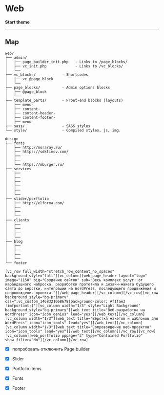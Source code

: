 # Web

**Start theme**


------------------------
Map
------------------------

```
web/
├── admin/           
│   ├── page_builder_init.php   - Links to /page_blocks/
│   ├── vc_init.php             - Links to /vc_blocks/
│   └──
├── vc_blocks/            - Shortcodes
│   ├── vc_@page_block
│   └──
├── page_blocks/          - Admin options blocks
│   ├── @page_block
│   └──
├── template_parts/       - Front-end blocks (layouts)
│   ├── menu-
│   ├── content-
│   ├── content-header-
│   ├── content-footer-
│   ├── menu-
├── sass/                 - SASS styles
└── style/                - Compiled styles, js, img.

```

```
design
├── fonts
│   ├── http://moraray.ru/
│   ├── https://sdklimov.com/
│   ├──
│   ├──
│   └── https://mburger.ru/
├── services
│   ├──
│   ├──
│   ├──
│   ├──
│   ├──
│   └──
├── slider/porftolio
│   ├── http://elforma.com/
│   ├──
│   ├──
│   └──
├── clients
│   ├──
│   ├──
│   ├──
│   └──
├── blog
│   ├──
│   ├──
│   ├──
│   └──
└── footer
```

            
`[vc_row full_width="stretch_row_content_no_spaces" background_style="full"][vc_column][web_page_header layout="logo" image="1150" big="Создание сайтов" sub="Весь комплекс услуг: от карандашного наброска, разработки прототипа и дизайн-макета будущего сайта до верстки, интеграции на WordPress, последующего продвижения и сопровождения проекта."][/web_page_header][/vc_column][/vc_row][vc_row background_style="bg-primary" css=".vc_custom_1468321668678{background-color: #f1fae3 !imfportant;}"][vc_column width="1/3" style="Light Background" background_style="bg-primary"][web_text title="Веб-разработка на WordPress" icon="icon_genius" lead="yes"][/web_text][/vc_column][vc_column width="1/3"][web_text title="Вёрстка макетов и шаблонов для WordPress" icon="icon_tools" lead="yes"][/web_text][/vc_column][vc_column width="1/3"][web_text title="Сопровождение веб-проектов" icon="icon_tools" lead="yes"][/web_text][/vc_column][/vc_row][vc_row][vc_column][web_portfolio pppage="3" type="Contained Portfolio" show_filter="No"][/vc_column][/vc_row]`



- [x] попробовать отключить Рage builder
- [x] Slider
- [x] Portfolio items
- [x] Fonts
- [x] Footer

